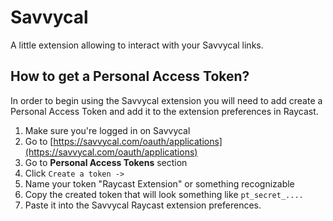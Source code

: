 # Savvycal

A little extension allowing to interact with your Savvycal links.

## How to get a Personal Access Token?

In order to begin using the Savvycal extension you will need to add create a Personal Access Token and add it to the extension preferences in Raycast.

1. Make sure you're logged in on Savvycal
2. Go to [https://savvycal.com/oauth/applications](https://savvycal.com/oauth/applications)
3. Go to **Personal Access Tokens** section
4. Click `Create a token ->`
5. Name your token "Raycast Extension" or something recognizable
6. Copy the created token that will look something like `pt_secret_....`
7. Paste it into the Savvycal Raycast extension preferences.
